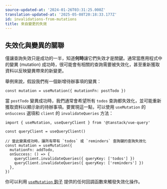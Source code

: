 ```yaml
---
source-updated-at: '2024-01-26T03:31:25.000Z'
translation-updated-at: '2025-05-08T20:18:33.177Z'
id: invalidations-from-mutations
title: 來自變更的失效
---
```


## 失效化與變異的關聯

僅讓查詢失效只是成功的一半，知道**何時**讓它們失效才是關鍵。通常當應用程式中的變異 (mutation) 成功時，很可能會有相關的查詢需要被失效化，甚至重新獲取資料以反映變異帶來的新變更。

舉例來說，假設我們有一個新增待辦事項的變異：

```tsx
const mutation = useMutation({ mutationFn: postTodo })
```

當 `postTodo` 變異成功時，我們通常會希望所有 `todos` 查詢都失效化，並可能重新獲取資料以顯示新的待辦事項。要實現這一點，可以使用 `useMutation` 的 `onSuccess` 選項和 `client` 的 `invalidateQueries` 方法：

```tsx
import { useMutation, useQueryClient } from '@tanstack/vue-query'

const queryClient = useQueryClient()

// 當此變異成功時，讓所有帶有 `todos` 或 `reminders` 查詢鍵的查詢失效化
const mutation = useMutation({
  mutationFn: addTodo,
  onSuccess: () => {
    queryClient.invalidateQueries({ queryKey: ['todos'] })
    queryClient.invalidateQueries({ queryKey: ['reminders'] })
  },
})
```

你可以利用 [`useMutation` 鉤子](./mutations.md) 提供的任何回調函數來觸發失效化操作。
